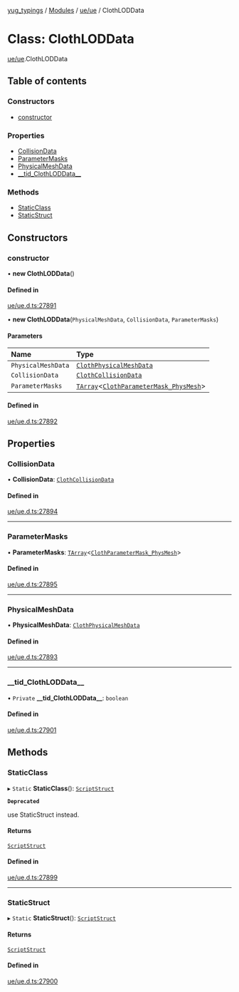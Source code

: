 [yug_typings](../README.md) / [Modules](../modules.md) / [ue/ue](../modules/ue_ue.md) / ClothLODData

# Class: ClothLODData

[ue/ue](../modules/ue_ue.md).ClothLODData

## Table of contents

### Constructors

- [constructor](ue_ue.ClothLODData.md#constructor)

### Properties

- [CollisionData](ue_ue.ClothLODData.md#collisiondata)
- [ParameterMasks](ue_ue.ClothLODData.md#parametermasks)
- [PhysicalMeshData](ue_ue.ClothLODData.md#physicalmeshdata)
- [\_\_tid\_ClothLODData\_\_](ue_ue.ClothLODData.md#__tid_clothloddata__)

### Methods

- [StaticClass](ue_ue.ClothLODData.md#staticclass)
- [StaticStruct](ue_ue.ClothLODData.md#staticstruct)

## Constructors

### constructor

• **new ClothLODData**()

#### Defined in

[ue/ue.d.ts:27891](https://github.com/YugMetaverse/yug_typings/blob/b7d9b19/ue/ue.d.ts#L27891)

• **new ClothLODData**(`PhysicalMeshData`, `CollisionData`, `ParameterMasks`)

#### Parameters

| Name | Type |
| :------ | :------ |
| `PhysicalMeshData` | [`ClothPhysicalMeshData`](ue_ue.ClothPhysicalMeshData.md) |
| `CollisionData` | [`ClothCollisionData`](ue_ue.ClothCollisionData.md) |
| `ParameterMasks` | [`TArray`](../interfaces/ue_puerts.TArray.md)<[`ClothParameterMask_PhysMesh`](ue_ue.ClothParameterMask_PhysMesh.md)\> |

#### Defined in

[ue/ue.d.ts:27892](https://github.com/YugMetaverse/yug_typings/blob/b7d9b19/ue/ue.d.ts#L27892)

## Properties

### CollisionData

• **CollisionData**: [`ClothCollisionData`](ue_ue.ClothCollisionData.md)

#### Defined in

[ue/ue.d.ts:27894](https://github.com/YugMetaverse/yug_typings/blob/b7d9b19/ue/ue.d.ts#L27894)

___

### ParameterMasks

• **ParameterMasks**: [`TArray`](../interfaces/ue_puerts.TArray.md)<[`ClothParameterMask_PhysMesh`](ue_ue.ClothParameterMask_PhysMesh.md)\>

#### Defined in

[ue/ue.d.ts:27895](https://github.com/YugMetaverse/yug_typings/blob/b7d9b19/ue/ue.d.ts#L27895)

___

### PhysicalMeshData

• **PhysicalMeshData**: [`ClothPhysicalMeshData`](ue_ue.ClothPhysicalMeshData.md)

#### Defined in

[ue/ue.d.ts:27893](https://github.com/YugMetaverse/yug_typings/blob/b7d9b19/ue/ue.d.ts#L27893)

___

### \_\_tid\_ClothLODData\_\_

• `Private` **\_\_tid\_ClothLODData\_\_**: `boolean`

#### Defined in

[ue/ue.d.ts:27901](https://github.com/YugMetaverse/yug_typings/blob/b7d9b19/ue/ue.d.ts#L27901)

## Methods

### StaticClass

▸ `Static` **StaticClass**(): [`ScriptStruct`](ue_ue.ScriptStruct.md)

**`Deprecated`**

use StaticStruct instead.

#### Returns

[`ScriptStruct`](ue_ue.ScriptStruct.md)

#### Defined in

[ue/ue.d.ts:27899](https://github.com/YugMetaverse/yug_typings/blob/b7d9b19/ue/ue.d.ts#L27899)

___

### StaticStruct

▸ `Static` **StaticStruct**(): [`ScriptStruct`](ue_ue.ScriptStruct.md)

#### Returns

[`ScriptStruct`](ue_ue.ScriptStruct.md)

#### Defined in

[ue/ue.d.ts:27900](https://github.com/YugMetaverse/yug_typings/blob/b7d9b19/ue/ue.d.ts#L27900)
